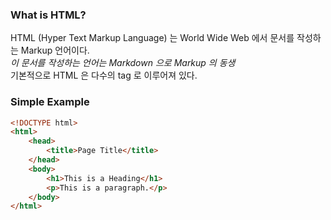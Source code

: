 ### What is HTML?  

HTML (Hyper Text Markup Language) 는 World Wide Web 에서 문서를 작성하는 Markup 언어이다.  
*이 문서를 작성하는 언어는 Markdown 으로 Markup 의 동생*  
기본적으로 HTML 은 다수의 tag 로 이루어져 있다.  

### Simple Example  
``` HTML
<!DOCTYPE html>
<html>
    <head>
        <title>Page Title</title>
    </head>
    <body>
        <h1>This is a Heading</h1>
        <p>This is a paragraph.</p>
    </body>
</html>
```